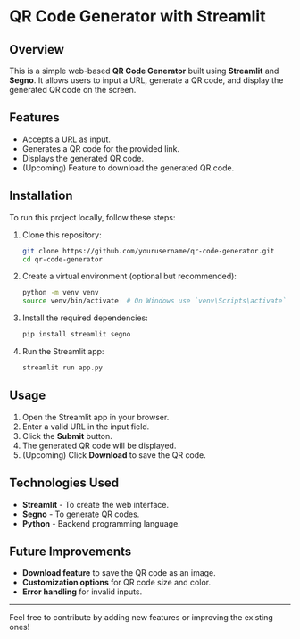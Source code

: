 # QR Code Generator with Streamlit

## Overview

This is a simple web-based **QR Code Generator** built using **Streamlit** and **Segno**. It allows users to input a URL, generate a QR code, and display the generated QR code on the screen.

## Features

- Accepts a URL as input.
- Generates a QR code for the provided link.
- Displays the generated QR code.
- (Upcoming) Feature to download the generated QR code.

## Installation

To run this project locally, follow these steps:

1. Clone this repository:
   ```bash
   git clone https://github.com/yourusername/qr-code-generator.git
   cd qr-code-generator
   ```
2. Create a virtual environment (optional but recommended):
   ```bash
   python -m venv venv
   source venv/bin/activate  # On Windows use `venv\Scripts\activate`
   ```
3. Install the required dependencies:
   ```bash
   pip install streamlit segno
   ```
4. Run the Streamlit app:
   ```bash
   streamlit run app.py
   ```

## Usage

1. Open the Streamlit app in your browser.
2. Enter a valid URL in the input field.
3. Click the **Submit** button.
4. The generated QR code will be displayed.
5. (Upcoming) Click **Download** to save the QR code.

## Technologies Used

- **Streamlit** - To create the web interface.
- **Segno** - To generate QR codes.
- **Python** - Backend programming language.

## Future Improvements

- **Download feature** to save the QR code as an image.
- **Customization options** for QR code size and color.
- **Error handling** for invalid inputs.

---

Feel free to contribute by adding new features or improving the existing ones!

